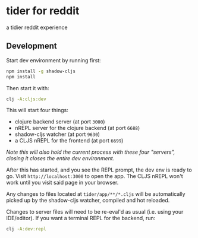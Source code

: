 # tider for reddit

a tidier reddit experience

## Development

Start dev environment by running first:

``` bash
npm install -g shadow-cljs
npm install
```

Then start it with:

``` bash
clj -A:cljs:dev
```

This will start four things:

* clojure backend server (at port `3000`)
* nREPL server for the clojure backend (at port `6688`)
* shadow-cljs watcher (at port `9630`)
* a CLJS nREPL for the frontend (at port `6699`)

*Note this will also hold the current process with these four "servers", closing it closes the entire dev environment.*

After this has started, and you see the REPL prompt, the dev env is ready to go. Visit `http://localhost:3000` to open the app. The CLJS nREPL won't work until you visit said page in your browser.

Any changes to files located at `tider/app/**/*.cljs` will be automatically picked up by the shadow-cljs watcher, compiled and hot reloaded.

Changes to server files will need to be re-eval'd as usual (i.e. using your IDE/editor). If you want a terminal REPL for the backend, run:

``` bash
clj -A:dev:repl
```
